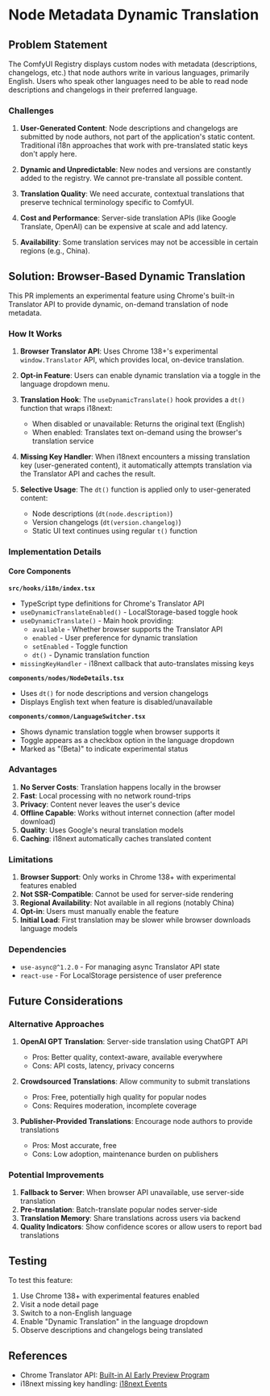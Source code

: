 # Node Metadata Dynamic Translation

## Problem Statement

The ComfyUI Registry displays custom nodes with metadata (descriptions, changelogs, etc.) that node authors write in various languages, primarily English. Users who speak other languages need to be able to read node descriptions and changelogs in their preferred language.

### Challenges

1. **User-Generated Content**: Node descriptions and changelogs are submitted by node authors, not part of the application's static content. Traditional i18n approaches that work with pre-translated static keys don't apply here.

2. **Dynamic and Unpredictable**: New nodes and versions are constantly added to the registry. We cannot pre-translate all possible content.

3. **Translation Quality**: We need accurate, contextual translations that preserve technical terminology specific to ComfyUI.

4. **Cost and Performance**: Server-side translation APIs (like Google Translate, OpenAI) can be expensive at scale and add latency.

5. **Availability**: Some translation services may not be accessible in certain regions (e.g., China).

## Solution: Browser-Based Dynamic Translation

This PR implements an experimental feature using Chrome's built-in Translator API to provide dynamic, on-demand translation of node metadata.

### How It Works

1. **Browser Translator API**: Uses Chrome 138+'s experimental `window.Translator` API, which provides local, on-device translation.

2. **Opt-in Feature**: Users can enable dynamic translation via a toggle in the language dropdown menu.

3. **Translation Hook**: The `useDynamicTranslate()` hook provides a `dt()` function that wraps i18next:
    - When disabled or unavailable: Returns the original text (English)
    - When enabled: Translates text on-demand using the browser's translation service

4. **Missing Key Handler**: When i18next encounters a missing translation key (user-generated content), it automatically attempts translation via the Translator API and caches the result.

5. **Selective Usage**: The `dt()` function is applied only to user-generated content:
    - Node descriptions (`dt(node.description)`)
    - Version changelogs (`dt(version.changelog)`)
    - Static UI text continues using regular `t()` function

### Implementation Details

#### Core Components

**`src/hooks/i18n/index.tsx`**

- TypeScript type definitions for Chrome's Translator API
- `useDynamicTranslateEnabled()` - LocalStorage-based toggle hook
- `useDynamicTranslate()` - Main hook providing:
    - `available` - Whether browser supports the Translator API
    - `enabled` - User preference for dynamic translation
    - `setEnabled` - Toggle function
    - `dt()` - Dynamic translation function
- `missingKeyHandler` - i18next callback that auto-translates missing keys

**`components/nodes/NodeDetails.tsx`**

- Uses `dt()` for node descriptions and version changelogs
- Displays English text when feature is disabled/unavailable

**`components/common/LanguageSwitcher.tsx`**

- Shows dynamic translation toggle when browser supports it
- Toggle appears as a checkbox option in the language dropdown
- Marked as "(Beta)" to indicate experimental status

### Advantages

1. **No Server Costs**: Translation happens locally in the browser
2. **Fast**: Local processing with no network round-trips
3. **Privacy**: Content never leaves the user's device
4. **Offline Capable**: Works without internet connection (after model download)
5. **Quality**: Uses Google's neural translation models
6. **Caching**: i18next automatically caches translated content

### Limitations

1. **Browser Support**: Only works in Chrome 138+ with experimental features enabled
2. **Not SSR-Compatible**: Cannot be used for server-side rendering
3. **Regional Availability**: Not available in all regions (notably China)
4. **Opt-in**: Users must manually enable the feature
5. **Initial Load**: First translation may be slower while browser downloads language models

### Dependencies

- `use-async@^1.2.0` - For managing async Translator API state
- `react-use` - For LocalStorage persistence of user preference

## Future Considerations

### Alternative Approaches

1. **OpenAI GPT Translation**: Server-side translation using ChatGPT API
    - Pros: Better quality, context-aware, available everywhere
    - Cons: API costs, latency, privacy concerns

2. **Crowdsourced Translations**: Allow community to submit translations
    - Pros: Free, potentially high quality for popular nodes
    - Cons: Requires moderation, incomplete coverage

3. **Publisher-Provided Translations**: Encourage node authors to provide translations
    - Pros: Most accurate, free
    - Cons: Low adoption, maintenance burden on publishers

### Potential Improvements

1. **Fallback to Server**: When browser API unavailable, use server-side translation
2. **Pre-translation**: Batch-translate popular nodes server-side
3. **Translation Memory**: Share translations across users via backend
4. **Quality Indicators**: Show confidence scores or allow users to report bad translations

## Testing

To test this feature:

1. Use Chrome 138+ with experimental features enabled
2. Visit a node detail page
3. Switch to a non-English language
4. Enable "Dynamic Translation" in the language dropdown
5. Observe descriptions and changelogs being translated

## References

- Chrome Translator API: [Built-in AI Early Preview Program](https://developer.chrome.com/docs/ai/built-in)
- i18next missing key handling: [i18next Events](https://www.i18next.com/overview/api#events)
